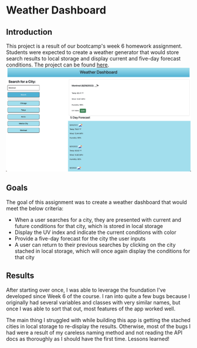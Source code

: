 # Weather Dashboard

## Introduction
This project is a result of our bootcamp's week 6 homework assignment. Students were expected to create a weather generator that would store search results to local storage and display current and five-day forecast conditions. The project can be found [here](https://graycodesnu.github.io/weather-dashboard-week06/).
![screenshot](./assets/Screen%20Shot%202022-08-29%20at%205.28.51%20PM.png)

## Goals 
The goal of this assignment was to create a weather dashboard that would meet the below criteria:

+ When a user searches for a city, they are presented with current and future conditions for that city, which is stored in local storage
+ Display the UV index and indicate the current conditions with color
+ Provide a five-day forecast for the city the user inputs
+ A user can return to their previous searches by clicking on the city stached in local storage, which will once again display the conditions for that city 

## Results 
After starting over once, I was able to leverage the foundation I've developed since Week 6 of the course. I ran into quite a few bugs because I originally had several variables and classes with very similar names, but once I was able to sort that out, most features of the app worked well. 

The main thing I struggled with while building this app is getting the stached cities in local storage to re-display the results. Otherwise, most of the bugs I had were a result of my careless naming method and not reading the API docs as thoroughly as I should have the first time. Lessons learned! 